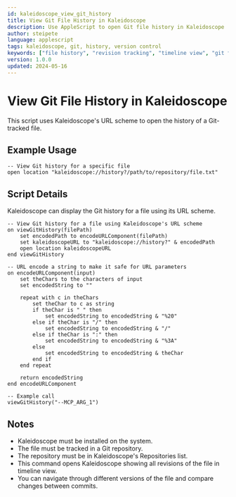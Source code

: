 ```yaml
---
id: kaleidoscope_view_git_history
title: View Git File History in Kaleidoscope
description: Use AppleScript to open Git file history in Kaleidoscope
author: steipete
language: applescript
tags: kaleidoscope, git, history, version control
keywords: ["file history", "revision tracking", "timeline view", "git file evolution", "version comparison"]
version: 1.0.0
updated: 2024-05-16
---
```


# View Git File History in Kaleidoscope

This script uses Kaleidoscope's URL scheme to open the history of a Git-tracked file.

## Example Usage

```applescript
-- View Git history for a specific file
open location "kaleidoscope://history?/path/to/repository/file.txt"
```

## Script Details

Kaleidoscope can display the Git history for a file using its URL scheme.

```applescript
-- View Git history for a file using Kaleidoscope's URL scheme
on viewGitHistory(filePath)
    set encodedPath to encodeURLComponent(filePath)
    set kaleidoscopeURL to "kaleidoscope://history?" & encodedPath
    open location kaleidoscopeURL
end viewGitHistory

-- URL encode a string to make it safe for URL parameters
on encodeURLComponent(input)
    set theChars to the characters of input
    set encodedString to ""
    
    repeat with c in theChars
        set theChar to c as string
        if theChar is " " then
            set encodedString to encodedString & "%20"
        else if theChar is "/" then
            set encodedString to encodedString & "/"
        else if theChar is ":" then
            set encodedString to encodedString & "%3A"
        else
            set encodedString to encodedString & theChar
        end if
    end repeat
    
    return encodedString
end encodeURLComponent

-- Example call
viewGitHistory("--MCP_ARG_1")
```

## Notes

- Kaleidoscope must be installed on the system.
- The file must be tracked in a Git repository.
- The repository must be in Kaleidoscope's Repositories list.
- This command opens Kaleidoscope showing all revisions of the file in timeline view.
- You can navigate through different versions of the file and compare changes between commits.